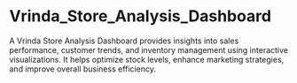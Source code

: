 # Vrinda_Store_Analysis_Dashboard
A Vrinda Store Analysis Dashboard provides insights into sales performance, customer trends, and inventory management using interactive visualizations. It helps optimize stock levels, enhance marketing strategies, and improve overall business efficiency.
